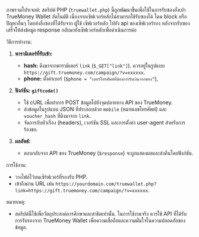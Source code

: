ภาพรวมโปรเจกต์:
สคริปต์ PHP (`truewallet.php`) นี้ถูกพัฒนาขึ้นเพื่อใช้ในการรับซองอั่งเปา TrueMoney Wallet อัตโนมัติ
เนื่องจากเซิฟเวอร์หลักไม่สามารถใช้รับซองได้ โดน block หรือปัญหาอื่นๆ
โดยส่งลิ้งซองที่ได้รับจาก ผู้ใช้ เซิฟเวอร์หลัก ไปยัง api ของเซิฟเวอร์รอง หลังจากรับซองเสร็จให้ส่งข้อมูล response กลับมายังเซิฟเวอร์หลักเพื่อดำเนินการต่อ

วิธีการทำงาน:
1. **พารามิเตอร์ที่รับเข้า:**
   - **hash:** ดึงมาจากพารามิเตอร์ `link` (`$_GET["link"]`). ควรอยู่ในรูปแบบ `https://gift.truemoney.com/campaign/?v=xxxxxx`.
   - **phone:** ตั้งค่าเบอร์ (`$phone = "เบอร์โทรศัพท์ที่ต้องการรับเงินจากซอง"`),

2. **ฟังก์ชัน: `giftcode()`**
   - ใช้ cURL เพื่อทำการ POST ข้อมูลไปยังจุดปลายทาง API ของ TrueMoney.
   - ส่งข้อมูลในรูปแบบ JSON ที่ประกอบด้วย `mobile` (หมายเลขโทรศัพท์) และ `voucher_hash` ที่ดึงมาจาก `link`.
   - จัดการกับหัวเรื่อง (headers), เวอร์ชัน SSL และการตั้งค่า user-agent สำหรับการร้องขอ.

3. **ผลลัพธ์:**
   - ตอบกลับจาก API ของ TrueMoney (`$response`) จะถูกแสดงผลและส่งคืนโดยฟังก์ชัน.

การใช้งาน:
- วางไฟล์ไว้บนเซิร์ฟเวอร์ที่รองรับ PHP.
- เข้าถึงผ่าน URL เช่น `https://yourdomain.com/truewallet.php?link=https://gift.truemoney.com/campaign/?v=xxxxxx`.

หมายเหตุ:
- สคริปต์นี้ใช้เพื่อวัตถุประสงค์การศึกษาและสาธิตเท่านั้น. ในการใช้งานจริง ควรใช้ API ที่ได้รับการรับรองจาก TrueMoney Wallet เพื่อความเชื่อถือและความมั่นใจในความปลอดภัยของข้อมูล.
